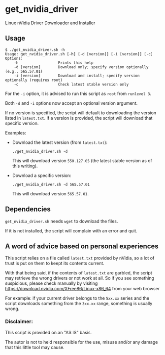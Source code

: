 # get_nvidia_driver
Linux nVidia Driver Downloader and Installer

## Usage

```
$ ./get_nvidia_driver.sh -h
Usage: get_nvidia_driver.sh [-h] [-d [version]] [-i [version]] [-c]
Options:
    -h                  Prints this help
    -d [version]        Download only; specify version optionally (e.g., 565.57.01)
    -i [version]        Download and install; specify version optionally (requires root)
    -c                  Check latest stable version only
```
For the `-i` option, it is advised to run this script as `root` from `runlevel 3`.

Both `-d` and `-i` options now accept an optional version argument.

If no version is specified, the script will default to downloading the version listed in `latest.txt`. If a version is provided, the script will download that specific version.

Examples:

- Download the latest version (from `latest.txt`):

    `./get_nvidia_driver.sh -d`

    This will download version `550.127.05` (the latest stable version as of this writing).

- Download a specific version:

    `./get_nvidia_driver.sh -d 565.57.01`

    This will download version `565.57.01`.


## Dependencies
`get_nvidia_driver.sh` needs `wget` to download the files.<p>
If it is not installed, the script will complain with an error and quit.<p>

## A word of advice based on personal experiences
This script relies on a file called `latest.txt` provided by nVidia, so a lot of trust is put on them to keept its contents current.<p>
With that being said, if the contents of `latest.txt` are garbled, the script may retrieve the wrong drivers or not work at all. So if you see something suspicious, please check manually by visiting https://download.nvidia.com/XFree86/Linux-x86_64 from your web browser<p>
For example: if your current driver belongs to the `5xx.xx` series and the script downloads something from the `3xx.xx` range, something is usually wrong.<p>

### Disclaimer: 
This script is provided on an "AS IS" basis.<p>
The autor is not to held responsible for the use, misuse and/or any damage that this little tool may cause.<p>
